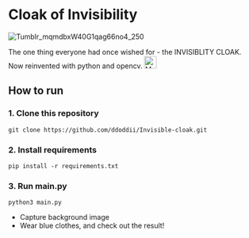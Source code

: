 # Cloak of Invisibility

![Tumblr_mqmdbxW40G1qag66no4_250](https://github.com/user-attachments/assets/6413f187-f9af-45be-993a-a215217b4aee)

The one thing everyone had once wished for - the INVISIBLITY CLOAK.
Now reinvented with python and opencv. <img src="https://raw.githubusercontent.com/Tarikul-Islam-Anik/Animated-Fluent-Emojis/master/Emojis/Activities/Magic%20Wand.png" alt="Magic Wand" width="25" height="25" />


## How to run 

### 1. Clone this repository

```shell
git clone https://github.com/ddoddii/Invisible-cloak.git
```

### 2. Install requirements

```shell
pip install -r requirements.txt
```

### 3. Run main.py

```shell
python3 main.py
```

- Capture background image
- Wear blue clothes, and check out the result!